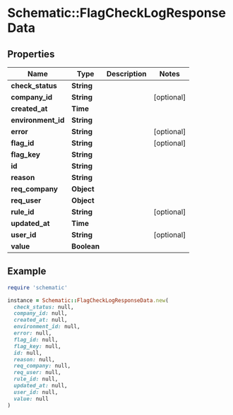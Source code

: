 # Schematic::FlagCheckLogResponseData

## Properties

| Name | Type | Description | Notes |
| ---- | ---- | ----------- | ----- |
| **check_status** | **String** |  |  |
| **company_id** | **String** |  | [optional] |
| **created_at** | **Time** |  |  |
| **environment_id** | **String** |  |  |
| **error** | **String** |  | [optional] |
| **flag_id** | **String** |  | [optional] |
| **flag_key** | **String** |  |  |
| **id** | **String** |  |  |
| **reason** | **String** |  |  |
| **req_company** | **Object** |  |  |
| **req_user** | **Object** |  |  |
| **rule_id** | **String** |  | [optional] |
| **updated_at** | **Time** |  |  |
| **user_id** | **String** |  | [optional] |
| **value** | **Boolean** |  |  |

## Example

```ruby
require 'schematic'

instance = Schematic::FlagCheckLogResponseData.new(
  check_status: null,
  company_id: null,
  created_at: null,
  environment_id: null,
  error: null,
  flag_id: null,
  flag_key: null,
  id: null,
  reason: null,
  req_company: null,
  req_user: null,
  rule_id: null,
  updated_at: null,
  user_id: null,
  value: null
)
```

